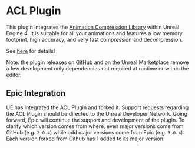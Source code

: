 # ACL Plugin

This plugin integrates the [Animation Compression Library](https://github.com/nfrechette/acl) within Unreal Engine 4. It is suitable for all your animations and features a low memory footprint, high accuracy, and very fast compression and decompression.

See [here](https://github.com/nfrechette/acl-ue4-plugin) for details!

Note: the plugin releases on GitHub and on the Unreal Marketplace remove a few development only dependencies not required at runtime or within the editor.

## Epic Integration

UE has integrated the ACL Plugin and forked it. Support requests regarding the ACL Plugin should be directed to the Unreal Developer Network. Going forward, Epic will continue the support and development of the plugin.
To clarify which version comes from where, even major versions come from GitHub (e.g. `2.0.4`) while odd major versions come from Epic (e.g. `3.0.4`). Each version forked from Github has 1 added to its major version.
